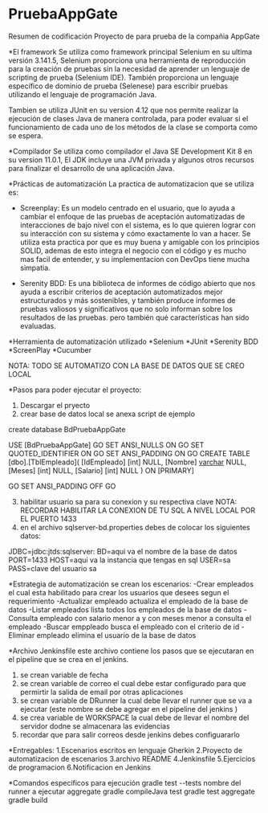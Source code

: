 # PruebaAppGate

Resumen de codificación
Proyecto de para prueba de la compañia AppGate
 
*El framework
Se utiliza como framework principal Selenium en su ultima versión 3.141.5, Selenium proporciona una herramienta de reproducción para la creación de pruebas sin la necesidad de aprender un lenguaje de scripting de prueba (Selenium IDE). También proporciona un lenguaje específico de dominio de prueba (Selenese) para escribir pruebas utilizando el lenguaje de programación Java.
 
Tambien se utiliza JUnit en su version 4.12 que nos permite realizar la ejecución de clases Java de manera controlada, para poder evaluar si el funcionamiento de cada uno de los métodos de la clase se comporta como se espera.
 
*Compilador
Se utiliza como compilador el Java SE Development Kit 8 en su version 11.0.1, El JDK incluye una JVM privada y algunos otros recursos para finalizar el desarrollo de una aplicación Java.
 
*Prácticas de automatización
La practica de automatizacion que se utiliza es:
 
* Screenplay: Es un modelo centrado en el usuario, que lo ayuda a cambiar el enfoque de las pruebas de aceptación automatizadas de interacciones de bajo nivel
con el sistema, es lo que quieren lograr con su interacción con su sistema y cómo exactamente lo van a hacer. Se utiliza esta practica por que es muy buena
y amigable con los principios SOLID, ademas de esto integra el negocio con el código y es mucho mas facil de entender, y su implementacion con DevOps tiene mucha
simpatia.
 
* Serenity BDD: Es una biblioteca de informes de código abierto que nos ayuda a escribir criterios de aceptación automatizados mejor estructurados y más sostenibles,
y también produce informes de pruebas valiosos y significativos que no solo informan sobre los resultados de las pruebas. pero también qué características han sido evaluadas. 

*Herramienta de automatización utilizado
*Selenium
*JUnit
*Serenity BDD
*ScreenPlay
*Cucumber

NOTA: TODO SE AUTOMATIZO CON LA BASE DE DATOS QUE SE CREO LOCAL

*Pasos para poder ejecutar el proyecto:
1. Descargar el pryecto
2. crear base de datos local 
se anexa script de ejemplo

create database BdPruebaAppGate

USE [BdPruebaAppGate]
GO
SET ANSI_NULLS ON
GO
SET QUOTED_IDENTIFIER ON
GO
SET ANSI_PADDING ON
GO
CREATE TABLE [dbo].[TblEmpleado](
	[IdEmpleado] [int] NULL,
	[Nombre] [varchar](500) NULL,
	[Meses] [int] NULL,
	[Salario] [int] NULL
) ON [PRIMARY]

GO
SET ANSI_PADDING OFF
GO

3. habilitar usuario sa para su conexion y su respectiva clave NOTA: RECORDAR HABILITAR LA CONEXION DE TU SQL A NIVEL LOCAL POR EL PUERTO 1433
4. en el archivo sqlserver-bd.properties debes de colocar los siguientes datos:

JDBC=jdbc:jtds:sqlserver:
BD=aqui va el nombre de la base de datos
PORT=1433
HOST=aqui va la instancia que tengas en sql
USER=sa
PASS=clave del usuario sa



*Estrategia de automatización se crean los escenarios:
-Crear empleados
el cual esta habilitado para crear los usuarios que desees segun el requerimiento
-Actualizar empleado
actualiza el empleado de la base de datos
-Listar empleados
lista todos los empleados de la base de datos
-Consulta empleado con salario menor a y con meses menor a 
consulta el empleado
-Buscar emppleado
busca el empleado con el criterio de id
-Eliminar empleado
elimina el usuario de la base de datos
 
*Archivo Jenkinsfile
este archivo contiene los pasos que se ejecutaran en el pipeline que se crea en el jenkins.
1. se crean variable de fecha
2. se crean variable de correo el cual debe estar configurado para que permirtir la salida de email por otras aplicaciones
3. se crean variable de DRunner la cual debe llevar el runner que se va a ejecutar (este nombre se debe agregar en el pipeline del jenkins ) 
4. se crea variable de WORKSPACE la cual debe de llevar el nombre del servidor dodne se almacenara las evidencias
5. recordar que para salir correos desde jenkins debes configuararlo

*Entregables:
1.Escenarios escritos en lenguaje Gherkin
2.Proyecto de automatizacion de escenarios
3.archivo README
4.Jenkinsfile
5.Ejercicios de programacion
6.Notificacion en Jenkins

*Comandos especificos para ejecución
gradle test --tests nombre del runner a ejecutar  aggregate
gradle compileJava test
gradle test aggregate
gradle build

